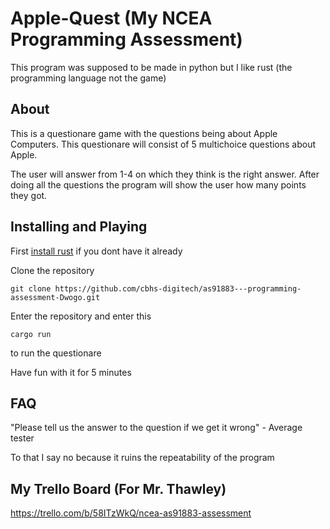 # Apple-Quest (My NCEA Programming Assessment)

This program was supposed to be made in python but I like rust (the programming language not the game)

## About
This is a questionare game with the questions being about Apple Computers. This questionare will consist of 5 multichoice questions about Apple.

The user will answer from 1-4 on which they think is the right answer. 
After doing all the questions the program will show the user how many points they got.

## Installing and Playing

First [install rust](https://www.rust-lang.org/tools/install) if you dont have it already

Clone the repository
```
git clone https://github.com/cbhs-digitech/as91883---programming-assessment-Dwogo.git
```

Enter the repository and enter this
```
cargo run
```
to run the questionare

Have fun with it for 5 minutes

## FAQ
"Please tell us the answer to the question if we get it wrong" - Average tester

To that I say no because it ruins the repeatability of the program

## My Trello Board (For Mr. Thawley)
https://trello.com/b/58ITzWkQ/ncea-as91883-assessment

